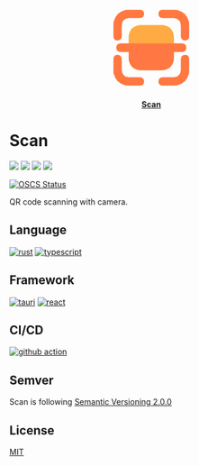 <p align="center">
    <img width="150px" height="150px" src='resources/logo.png' alt="">
</p>

<p align="center">
    <a href="https://github.com/Zhiqiang-Wu/Scan" style="font-weight: bold">Scan</a>
</p>

# Scan

![](https://img.shields.io/github/package-json/v/Zhiqiang-Wu/Scan) ![](https://img.shields.io/github/downloads/Zhiqiang-Wu/Scan/total) ![](https://img.shields.io/github/workflow/status/Zhiqiang-Wu/Scan/Publish) ![](https://img.shields.io/github/license/Zhiqiang-Wu/Scan)

[![OSCS Status](https://www.oscs1024.com/platform/badge/Zhiqiang-Wu/Scan.svg?size=small)](https://www.oscs1024.com/project/Zhiqiang-Wu/Scan?ref=badge_small)

QR code scanning with camera.

## Language

[![rust](https://skillicons.dev/icons?i=rust)](https://www.rust-lang.org/) [![typescript](https://skillicons.dev/icons?i=typescript)](https://www.typescriptlang.org/)

## Framework

[![tauri](https://skillicons.dev/icons?i=tauri)](https://tauri.app/) [![react](https://skillicons.dev/icons?i=react)](https://www.reactjs.org/)

## CI/CD

[![github action](https://skillicons.dev/icons?i=github)](https://github.com/actions)

## Semver

Scan is following [Semantic Versioning 2.0.0](https://semver.org/)

## License

[MIT](./LICENSE)
